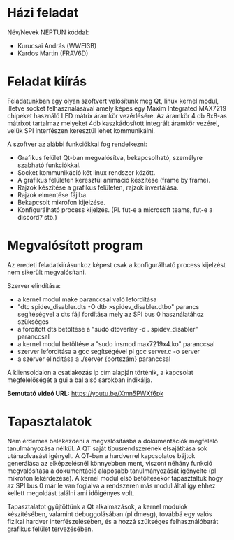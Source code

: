 # Házi feladat

Név/Nevek NEPTUN kóddal:
- Kurucsai András (WWEI3B)
- Kardos Martin (FRAV6D)

# Feladat kiírás
Feladatunkban egy olyan szoftvert valósítunk meg Qt, linux kernel modul, illetve socket felhasználásával amely képes egy Maxim Integrated MAX7219 chipeket használó LED mátrix áramkör vezérlésére.
Az áramkör 4 db 8x8-as mátrixot tartalmaz melyeket 4db kaszkádosított integrált áramkör vezérel, velük SPI interfészen keresztül lehet kommunikálni.

A szoftver az alábbi funkciókkal fog rendelkezni:
* Grafikus felület Qt-ban megvalósítva, bekapcsolható, személyre szabható funkciókkal.
* Socket kommunikáció két linux rendszer között.
* A grafikus felületen keresztül animáció készítése (frame by frame).
* Rajzok készítése a grafikus felületen, rajzok invertálása.
* Rajzok elmentése fájlba.
* Bekapcsolt mikrofon kijelzése.
* Konfigurálható process kijelzés. (Pl. fut-e a microsoft teams, fut-e a discord? stb.)
# Megvalósított program
Az eredeti feladatkiírásunkoz képest csak a konfigurálható process kijelzést nem sikerült megvalósítani.

Szerver elindítása:
* a kernel modul make paranccsal való lefordítása
* "dtc spidev_disabler.dts -O dtb >spidev_disabler.dtbo" parancs segítéségvel a dts fájl fordítása mely az SPI bus 0 használatához szükséges
* a fordított dts betöltése a "sudo dtoverlay -d . spidev_disabler" paranccsal
* a kernel modul betöltése a "sudo insmod max7219x4.ko" paranccsal
* szerver lefordítása a gcc segítségével pl gcc server.c -o server
* a szerver elindítása a ./server {portszám} paranccsal

A kliensoldalon a csatlakozás ip cím alapján történik, a kapcsolat megfelelőségét a gui a bal alsó sarokban indikálja.

**Bemutató videó URL:**
https://youtu.be/Xmn5PWXf6pk

# Tapasztalatok

Nem érdemes belekezdeni a megvalósításba a dokumentációk megfelelő tanulmányozása nélkül. A QT saját típusrendszerének elsajátítása sok utánaolvasást igényelt.
A QT-ban a hardverrel kapcsolatos bájtok generálása az elképzelésnél könnyebben ment, viszont néhány funkció megvalósítása a dokumentáció alaposabb tanulmányozását igényelte (pl mikrofon lekérdezése).
A kernel modul első betöltésekor tapasztaltuk hogy az SPI bus 0 már le van foglalva a rendszeren más modul által így ehhez kellett megoldást találni ami időigényes volt.

Tapasztalatot gyűjtöttünk a Qt alkalmazások, a kernel modulok készítésében, valamint debuggolásában (pl dmesg), továbbá egy valós fizikai hardver interfészelésében, és a hozzá szükséges felhasználóbarát grafikus felület tervezésében.

